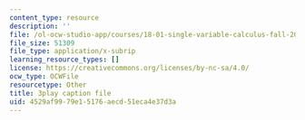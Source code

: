 ```yaml
---
content_type: resource
description: ''
file: /ol-ocw-studio-app/courses/18-01-single-variable-calculus-fall-2006/4529af9979e15176aecd51eca4e37d3a_PNTnmH6jsRI.vtt
file_size: 51309
file_type: application/x-subrip
learning_resource_types: []
license: https://creativecommons.org/licenses/by-nc-sa/4.0/
ocw_type: OCWFile
resourcetype: Other
title: 3play caption file
uid: 4529af99-79e1-5176-aecd-51eca4e37d3a
---
```

